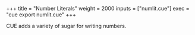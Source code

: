 +++
title = "Number Literals"
weight = 2000
inputs = ["numlit.cue"]
exec = "cue export numlit.cue"
+++


CUE adds a variety of sugar for writing numbers.

